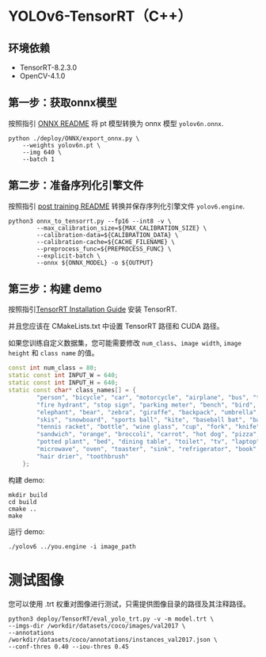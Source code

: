 # YOLOv6-TensorRT（C++）

## 环境依赖
- TensorRT-8.2.3.0
- OpenCV-4.1.0



## 第一步：获取onnx模型

按照指引 [ONNX README](../../tools/quantization/tensorrt/post_training/README.md) 将 pt 模型转换为 onnx 模型 `yolov6n.onnx`.

```shell
python ./deploy/ONNX/export_onnx.py \
    --weights yolov6n.pt \
    --img 640 \
    --batch 1
```

## 第二步：准备序列化引擎文件

按照指引 [post training README](../../tools/quantization/tensorrt/post_training/README.md) 转换并保存序列化引擎文件 `yolov6.engine`.

```shell
python3 onnx_to_tensorrt.py --fp16 --int8 -v \
        --max_calibration_size=${MAX_CALIBRATION_SIZE} \
        --calibration-data=${CALIBRATION_DATA} \
        --calibration-cache=${CACHE_FILENAME} \
        --preprocess_func=${PREPROCESS_FUNC} \
        --explicit-batch \
        --onnx ${ONNX_MODEL} -o ${OUTPUT}
```

## 第三步：构建 demo

按照指引[TensorRT Installation Guide](https://docs.nvidia.com/deeplearning/tensorrt/install-guide/index.html) 安装 TensorRT.

并且您应该在 CMakeLists.txt 中设置 TensorRT 路径和 CUDA 路径。

如果您训练自定义数据集，您可能需要修改 `num_class`、`image width`, `image height` 和 `class name` 的值。

```c++
const int num_class = 80;
static const int INPUT_W = 640;
static const int INPUT_H = 640;
static const char* class_names[] = {
        "person", "bicycle", "car", "motorcycle", "airplane", "bus", "train", "truck", "boat", "traffic light",
        "fire hydrant", "stop sign", "parking meter", "bench", "bird", "cat", "dog", "horse", "sheep", "cow",
        "elephant", "bear", "zebra", "giraffe", "backpack", "umbrella", "handbag", "tie", "suitcase", "frisbee",
        "skis", "snowboard", "sports ball", "kite", "baseball bat", "baseball glove", "skateboard", "surfboard",
        "tennis racket", "bottle", "wine glass", "cup", "fork", "knife", "spoon", "bowl", "banana", "apple",
        "sandwich", "orange", "broccoli", "carrot", "hot dog", "pizza", "donut", "cake", "chair", "couch",
        "potted plant", "bed", "dining table", "toilet", "tv", "laptop", "mouse", "remote", "keyboard", "cell phone",
        "microwave", "oven", "toaster", "sink", "refrigerator", "book", "clock", "vase", "scissors", "teddy bear",
        "hair drier", "toothbrush"
    };
```

构建 demo:

```shell
mkdir build
cd build
cmake ..
make
```

运行 demo:

```shell
./yolov6 ../you.engine -i image_path
```
# 测试图像
您可以使用 .trt 权重对图像进行测试，只需提供图像目录的路径及其注释路径。

```
python3 deploy/TensorRT/eval_yolo_trt.py -v -m model.trt \
--imgs-dir /workdir/datasets/coco/images/val2017 \
--annotations /workdir/datasets/coco/annotations/instances_val2017.json \
--conf-thres 0.40 --iou-thres 0.45
```
